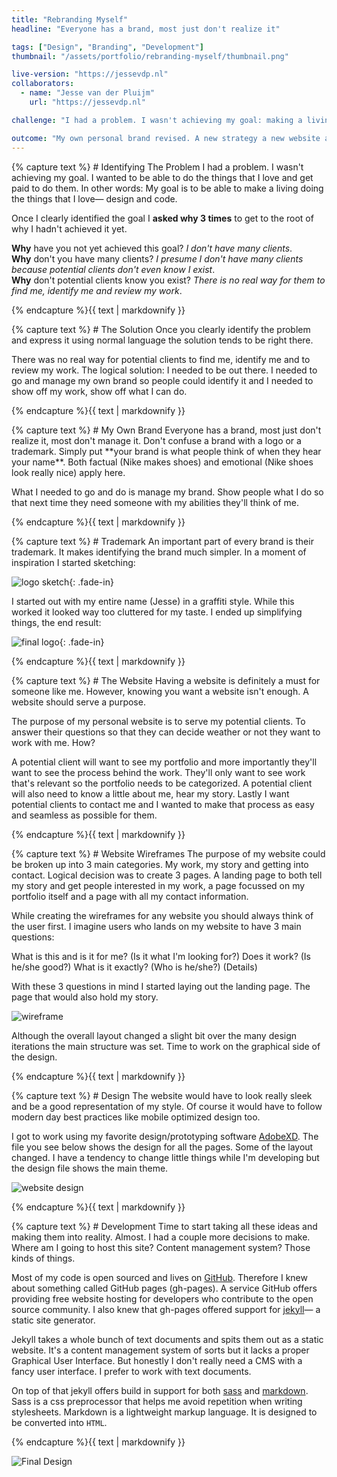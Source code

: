 ```yaml
---
title: "Rebranding Myself"
headline: "Everyone has a brand, most just don't realize it"

tags: ["Design", "Branding", "Development"]
thumbnail: "/assets/portfolio/rebranding-myself/thumbnail.png"

live-version: "https://jessevdp.nl"
collaborators:
  - name: "Jesse van der Pluijm"
    url: "https://jessevdp.nl"

challenge: "I had a problem. I wasn't achieving my goal: making a living doing the things that I love— programming & design."

outcome: "My own personal brand revised. A new strategy a new website and a new logo. A way to show off my work as I intended it."
---
```


<section class="fade-in">{% capture text %}
# Identifying The Problem
I had a problem. I wasn't achieving my goal. I wanted to be able to do the things that I love and get paid to do them. In other words: My goal is to be able to make a living doing the things that I love— design and code.

Once I clearly identified the goal I **asked why 3 times** to get to the root of why I hadn't achieved it yet.

**Why** have you not yet achieved this goal? *I don't have many clients*.  
**Why** don't you have many clients? *I presume I don't have many clients because potential clients don't even know I exist*.  
**Why** don't potential clients know you exist? *There is no real way for them to find me, identify me and review my work*.  

{% endcapture %}{{ text | markdownify }}</section>

<section class="fade-in">{% capture text %}
# The Solution
Once you clearly identify the problem and express it using normal language the solution tends to be right there.

There was no real way for potential clients to find me, identify me and to review my work. The logical solution: I needed to be out there. I needed to go and manage my own brand so people could identify it and I needed to show off my work, show off what I can do.

{% endcapture %}{{ text | markdownify }}</section>

<section class="fade-in">{% capture text %}
# My Own Brand
Everyone has a brand, most just don't realize it, most don't manage it. Don't confuse a brand with a logo or a trademark. Simply put **your brand is what people think of when they hear your name**. Both factual (Nike makes shoes) and emotional (Nike shoes look really nice) apply here.

What I needed to go and do is manage my brand. Show people what I do so that next time they need someone with my abilities they'll think of me.

{% endcapture %}{{ text | markdownify }}</section>

<section class="fade-in">{% capture text %}
# Trademark
An important part of every brand is their trademark. It makes identifying the brand much simpler. In a moment of inspiration I started sketching:

![logo sketch](/assets/portfolio/rebranding-myself/sketch.jpg){: .fade-in}

I started out with my entire name (Jesse) in a graffiti style. While this worked it looked way too cluttered for my taste. I ended up simplifying things, the end result:

![final logo](/assets/global/logo-circle.svg){: .fade-in}

{% endcapture %}{{ text | markdownify }}</section>

<section class="fade-in">{% capture text %}
# The Website
Having a website is definitely a must for someone like me. However, knowing you want a website isn't enough. A website should serve a purpose.

The purpose of my personal website is to serve my potential clients. To answer their questions so that they can decide weather or not they want to work with me. How?

A potential client will want to see my portfolio and more importantly they'll want to see the process behind the work. They'll only want to see work that's relevant so the portfolio needs to be categorized. A potential client will also need to know a little about me, hear my story. Lastly I want potential clients to contact me and I wanted to make that process as easy and seamless as possible for them.

{% endcapture %}{{ text | markdownify }}</section>

<section class="fade-in">{% capture text %}
# Website Wireframes
The purpose of my website could be broken up into 3 main categories. My work, my story and getting into contact. Logical decision was to create 3 pages. A landing page to both tell my story and get people interested in my work, a page focussed on my portfolio itself and a page with all my contact information.

While creating the wireframes for any website you should always think of the user first. I imagine users who lands on my website to have 3 main questions:

What is this and is it for me? (Is it what I'm looking for?) Does it work? (Is he/she good?) What is it exactly? (Who is he/she?) (Details)

With these 3 questions in mind I started laying out the landing page. The page that would also hold my story.

![wireframe](/assets/portfolio/rebranding-myself/wireframe.jpg)

Although the overall layout changed a slight bit over the many design iterations the main structure was set. Time to work on the graphical side of the design.

{% endcapture %}{{ text | markdownify }}</section>

<section class="fade-in">{% capture text %}
# Design
The website would have to look really sleek and be a good representation of my style. Of course it would have to follow modern day best practices like mobile optimized design too.

I got to work using my favorite design/prototyping software [AdobeXD](http://www.adobe.com/products/experience-design.html). The file you see below shows the design for all the pages. Some of the layout changed. I have a tendency to change little things while I'm developing but the design file shows the main theme.

![website design](/assets/portfolio/rebranding-myself/design.jpg)

{% endcapture %}{{ text | markdownify }}</section>

<section class="fade-in">{% capture text %}
# Development
Time to start taking all these ideas and making them into reality. Almost. I had a couple more decisions to make. Where am I going to host this site? Content management system? Those kinds of things.

Most of my code is open sourced and lives on [GitHub](https://github.com). Therefore I knew about something called GitHub pages (gh-pages). A service GitHub offers providing free website hosting for developers who contribute to the open source community. I also knew that gh-pages offered support for [jekyll](https://jekyllrb.com)— a static site generator.

Jekyll takes a whole bunch of text documents and spits them out as a static website. It's a content management system of sorts but it lacks a proper Graphical User Interface. But honestly I don't really need a CMS with a fancy user interface. I prefer to work with text documents.

On top of that jekyll offers build in support for both [sass](http://sass-lang.com/) and [markdown](https://en.wikipedia.org/wiki/Markdown). Sass is a css preprocessor that helps me avoid repetition when writing stylesheets. Markdown is a lightweight markup language. It is designed to be converted into `HTML`.

{% endcapture %}{{ text | markdownify }}</section>

<img class="fade-in" src="/assets/portfolio/rebranding-myself/final.png" alt="Final Design" />
